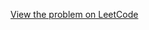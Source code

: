 [View the problem on LeetCode](https://leetcode.com/problems/convert-sorted-array-to-binary-search-tree/)

